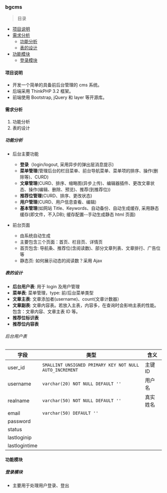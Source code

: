 ### bgcms

>目录
* [项目说明](#项目说明)
* [需求分析](#需求分析)
    * [功能分析](#功能分析)
    * [表的设计](#表的设计)
* [功能模块](#功能模块)
    * [登录模块](#登录模块)

#### 项目说明
* 开发一个简单的具备前后台管理的 cms 系统。
* 后端采用 ThinkPHP 3.2 框架。
* 前端使用 Bootstrap, jQuery 和 layer 等开源库。

#### 需求分析
1. 功能分析
1. 表的设计

##### 功能分析
* 后台主要功能
    * **登录**（login/logout, 采用异步的弹出层消息提示)
    * **菜单管理**(管理后台的栏目菜单、前台导航菜单、菜单项的排序、操作(删除等)、CURD)
    * **文章管理**(CURD、排序、缩略图(异步上传)、编辑器插件、更改文章状态、操作(编辑、删除、预览)、推荐(到推荐位))
    * **推荐位管理**(CURD、排序、更改状态)
    * **用户管理**(CURD、用户信息查看、编辑)
    * **基本管理**(如网站 Title、Keywords、自动备份、自动生成缓存, 采用静态缓存(即文件，不入DB); 缓存配置--手动生成静态 html 页面)


* 前台页面
    * 由系统自动生成
    * 主要包含三个页面：首页、栏目页、详情页
    * 首页包含: 导航条、推荐位(含阅读数)、部分文章列表、文章排行、广告位等
    * 静态页: 如何展示动态的阅读数？采用 Ajax    


##### 表的设计
* **后台用户表**: 用于 login 及用户管理
* **菜单表**: 菜单管理，type: 前/后台菜单类型
* **文章主表**: 文章添加者(username)、count(文章计数器）
* **文章副表**: 文章内容表。若放入主表，内容多，在查询时会影响主表的性能。包含：文章内容、文章主表 ID 等。
* **推荐位标识表**
* **推荐位内容表**

 
###### 后台用户表
 
字段|类型|含义
---|---|---
user_id | `SMALLINT UNSIGNED PRIMARY KEY NOT NULL AUTO_INCREMENT` | 主键 ID
username | `varchar(20) NOT NULL DEFAULT ''` | 用户名
realname | `varchar(50) NOT NULL DEFAULT '' ` | 真实姓名
email | `varchar(50) DEFAULT '' ` | |
password | |
status | |
lastloginip |
lastlogintime | 


#### 功能模块

##### 登录模块
* 主要用于处理用户登录、登出    
    
    
    
    
    
    
    
    
    
    
    
    
    
    
    
    
    